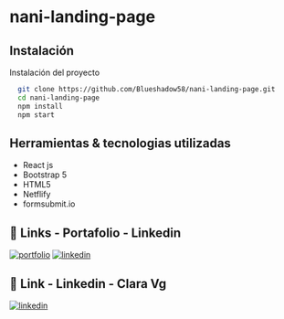 
# nani-landing-page

## Instalación

Instalación del proyecto

```bash
  git clone https://github.com/Blueshadow58/nani-landing-page.git
  cd nani-landing-page
  npm install 
  npm start  
```
    
## Herramientas & tecnologias utilizadas 

- React js
- Bootstrap 5
- HTML5
- Netflify
- formsubmit.io

## 🔗 Links - Portafolio - Linkedin 
[![portfolio](https://img.shields.io/badge/my_portfolio-000?style=for-the-badge&logo=ko-fi&logoColor=white)](https://gamonal-portfolio.netlify.app/)
[![linkedin](https://img.shields.io/badge/linkedin-0A66C2?style=for-the-badge&logo=linkedin&logoColor=white)](https://www.linkedin.com/in/franco-gamonal-developer/)

## 🔗 Link - Linkedin - Clara Vg
[![linkedin](https://img.shields.io/badge/linkedin-0A66C2?style=for-the-badge&logo=linkedin&logoColor=white)](www.linkedin.com/in/clara-vazquez-622875177)



